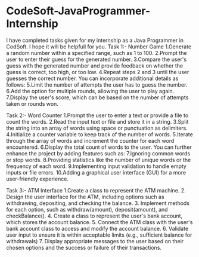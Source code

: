 # CodeSoft-JavaProgrammer-Internship
I have completed tasks given for my internship as a Java Programmer in CodSoft. I hope it will be helpfull for you.
Task 1:- Number Game
1.Generate a random number within a specified range, such as 1 to 100.
2.Prompt the user to enter their guess for the generated number.
3.Compare the user's guess with the generated number and provide feedback on whether the guess is correct, too high, or too low.
4.Repeat steps 2 and 3 until the user guesses the correct number. You can incorporate additional details as follows:
5.Limit the number of attempts the user has to guess the number.
6.Add the option for multiple rounds, allowing the user to play again.
7.Display the user's score, which can be based on the number of attempts taken or rounds won.

Task 2:- Word Counter
1.Prompt the user to enter a text or provide a file to count the words.
2.Read the input text or file and store it in a string.
3.Split the string into an array of words using space or punctuation as delimiters.
4.Initialize a counter variable to keep track of the number of words.
5.Iterate through the array of words and increment the counter for each word encountered.
6.Display the total count of words to the user. You can further enhance the project by adding features such as:
7.Ignoring common words or stop words.
8.Providing statistics like the number of unique words or the frequency of each word.
9.Implementing input validation to handle empty inputs or file errors.
10.Adding a graphical user interface (GUI) for a more user-friendly experience.

Task 3:- ATM Interface 1.Create a class to represent the ATM machine. 2. Design the user interface for the ATM, including options such as withdrawing, depositing, and checking the balance. 3. Implement methods for each option, such as withdraw(amount), deposit(amount), and checkBalance(). 4. Create a class to represent the user's bank account, which stores the account balance. 5. Connect the ATM class with the user's bank account class to access and modify the account balance. 6. Validate user input to ensure it is within acceptable limits (e.g., sufficient balance for withdrawals) 7. Display appropriate messages to the user based on their chosen options and the success or failure of their transactions.
